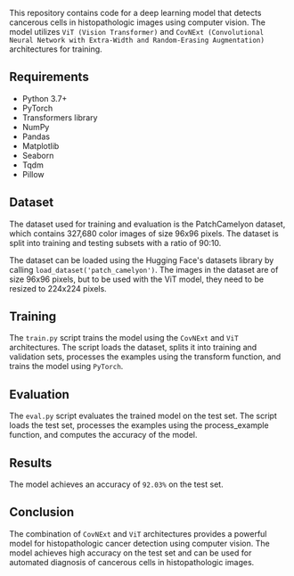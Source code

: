 

This repository contains code for a deep learning model that detects cancerous cells in histopathologic images using computer vision. The model utilizes `ViT (Vision Transformer)` and `CovNExt (Convolutional Neural Network with Extra-Width and Random-Erasing Augmentation)` architectures for training.

## Requirements
- Python 3.7+
- PyTorch
- Transformers library
- NumPy
- Pandas
- Matplotlib
- Seaborn
- Tqdm
- Pillow

## Dataset
The dataset used for training and evaluation is the PatchCamelyon dataset, which contains 327,680 color images of size 96x96 pixels. The dataset is split into training and testing subsets with a ratio of 90:10.

The dataset can be loaded using the Hugging Face's datasets library by calling `load_dataset('patch_camelyon')`. The images in the dataset are of size 96x96 pixels, but to be used with the ViT model, they need to be resized to 224x224 pixels.

## Training
The ``train.py`` script trains the model using the `CovNExt` and `ViT` architectures. The script loads the dataset, splits it into training and validation sets, processes the examples using the transform function, and trains the model using `PyTorch`.
## Evaluation
The `eval.py` script evaluates the trained model on the test set. The script loads the test set, processes the examples using the process_example function, and computes the accuracy of the model.
 
## Results
The model achieves an accuracy of `92.03%` on the test set.

## Conclusion
The combination of `CovNExt` and `ViT` architectures provides a powerful model for histopathologic cancer detection using computer vision. The model achieves high accuracy on the test set and can be used for automated diagnosis of cancerous cells in histopathologic images.
